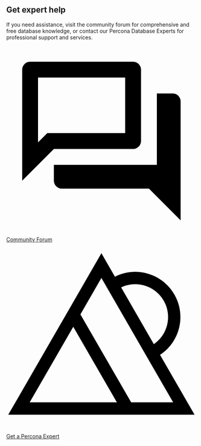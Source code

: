 <div data-banner>
<h2 class="title">Get expert help</h2>
<p>If you need assistance, visit the community forum for comprehensive and free database knowledge, or contact our Percona Database Experts for professional support and services.</p>
<div class="actions">
    <a href="#">
        <span class="twemoji">
            <svg xmlns="http://www.w3.org/2000/svg" viewBox="0 0 24 24">
                <path d="M15 4v7H5.17L4 12.17V4h11m1-2H3a1 1 0 0 0-1 1v14l4-4h10a1 1 0 0 0 1-1V3a1 1 0 0 0-1-1m5 4h-2v9H6v2a1 1 0 0 0 1 1h11l4 4V7a1 1 0 0 0-1-1Z"></path>
            </svg>
        </span>
        Community Forum
    </a>
    <a href="#">
        <span class="twemoji">
            <svg viewBox="0 0 24 24" xmlns="http://www.w3.org/2000/svg">
                <path d="M19.3996 14.148C21.9082 12.5083 22.7289 9.16368 21.2109 6.53493C20.4502 5.21636 19.2207 4.27206 17.7497 3.87776C16.3868 3.51187 14.9634 3.6615 13.7106 4.29444L12 1.33337L8.44934 7.48295L0.242432 21.6959H23.7576L19.3996 14.148ZM17.3474 5.38416C18.4167 5.66894 19.3064 6.35548 19.8606 7.31143C20.9499 9.19582 20.384 11.5859 18.6176 12.7931L14.4917 5.64797C15.3806 5.22055 16.3831 5.12734 17.3474 5.38416ZM12 4.45432L21.0533 20.135H15.7562L9.35029 9.04341L11.9995 4.45478L12 4.45432ZM2.94667 20.135L8.44888 10.6071L13.9511 20.135H2.94667Z"/>
            </svg>
        </span>
        Get a Percona Expert
    </a>
</div>
</div>